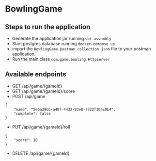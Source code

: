 # BowlingGame

## Steps to run the application

- Generate the application jar running `sbt assembly`
- Start postgres database running `docker-compose up`
- import the `BowlingGame.postman_collection.json` file to your postman application.
- Run the main class `com.game.bowling.HttpServer`
## Available endpoints

- GET /api/game/{gameId}
- GET /api/game/{gameId}/score
- POST /api/game
```json5
{
    "name": "5e5a39bb-a497-4432-93e8-7322f16ac0b4",
    "complete": false
}
```
- PUT /api/game/{gameId}/roll
```json5
{
    "score": 10
}
```
- DELETE /api/game/{gameId}